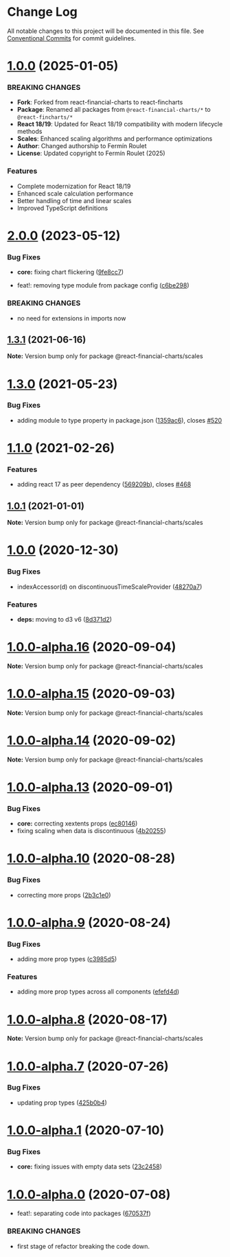 # Change Log

All notable changes to this project will be documented in this file.
See [Conventional Commits](https://conventionalcommits.org) for commit guidelines.

# [1.0.0](https://github.com/ferminroulet/react-fincharts) (2025-01-05)

### BREAKING CHANGES

- **Fork**: Forked from react-financial-charts to react-fincharts
- **Package**: Renamed all packages from `@react-financial-charts/*` to `@react-fincharts/*`
- **React 18/19**: Updated for React 18/19 compatibility with modern lifecycle methods
- **Scales**: Enhanced scaling algorithms and performance optimizations
- **Author**: Changed authorship to Fermín Roulet
- **License**: Updated copyright to Fermín Roulet (2025)

### Features

- Complete modernization for React 18/19
- Enhanced scale calculation performance
- Better handling of time and linear scales
- Improved TypeScript definitions

# [2.0.0](https://github.com/reactivemarkets/react-financial-charts/compare/v1.3.2...v2.0.0) (2023-05-12)

### Bug Fixes

- **core:** fixing chart flickering ([9fe8cc7](https://github.com/reactivemarkets/react-financial-charts/commit/9fe8cc7ec212949db46f14664e6ebe1272aa752d))

- feat!: removing type module from package config ([c6be298](https://github.com/reactivemarkets/react-financial-charts/commit/c6be298ef6e556a30644fdcad4faaf3b77a25599))

### BREAKING CHANGES

- no need for extensions in imports now

## [1.3.1](https://github.com/reactivemarkets/react-financial-charts/compare/v1.3.0...v1.3.1) (2021-06-16)

**Note:** Version bump only for package @react-financial-charts/scales

# [1.3.0](https://github.com/reactivemarkets/react-financial-charts/compare/v1.2.2...v1.3.0) (2021-05-23)

### Bug Fixes

- adding module to type property in package.json ([1359ac6](https://github.com/reactivemarkets/react-financial-charts/commit/1359ac6e93d9638792c7bb478bba5fe1e5484a82)), closes [#520](https://github.com/reactivemarkets/react-financial-charts/issues/520)

# [1.1.0](https://github.com/reactivemarkets/react-financial-charts/compare/v1.0.1...v1.1.0) (2021-02-26)

### Features

- adding react 17 as peer dependency ([569209b](https://github.com/reactivemarkets/react-financial-charts/commit/569209b6eb00f3c93eae1b5a9e4f014c055c93c7)), closes [#468](https://github.com/reactivemarkets/react-financial-charts/issues/468)

## [1.0.1](https://github.com/reactivemarkets/react-financial-charts/compare/v1.0.0...v1.0.1) (2021-01-01)

**Note:** Version bump only for package @react-financial-charts/scales

# [1.0.0](https://github.com/reactivemarkets/react-financial-charts/compare/v1.0.0-alpha.16...v1.0.0) (2020-12-30)

### Bug Fixes

- indexAccessor(d) on discontinuousTimeScaleProvider ([48270a7](https://github.com/reactivemarkets/react-financial-charts/commit/48270a7591e526d5315410ba90936a31866f2ecb))

### Features

- **deps:** moving to d3 v6 ([8d371d2](https://github.com/reactivemarkets/react-financial-charts/commit/8d371d240bc7ac3db3e2f0037b3c0807e05b4749))

# [1.0.0-alpha.16](https://github.com/reactivemarkets/react-financial-charts/compare/v1.0.0-alpha.15...v1.0.0-alpha.16) (2020-09-04)

**Note:** Version bump only for package @react-financial-charts/scales

# [1.0.0-alpha.15](https://github.com/reactivemarkets/react-financial-charts/compare/v1.0.0-alpha.14...v1.0.0-alpha.15) (2020-09-03)

**Note:** Version bump only for package @react-financial-charts/scales

# [1.0.0-alpha.14](https://github.com/reactivemarkets/react-financial-charts/compare/v1.0.0-alpha.13...v1.0.0-alpha.14) (2020-09-02)

**Note:** Version bump only for package @react-financial-charts/scales

# [1.0.0-alpha.13](https://github.com/reactivemarkets/react-financial-charts/compare/v1.0.0-alpha.12...v1.0.0-alpha.13) (2020-09-01)

### Bug Fixes

- **core:** correcting xextents props ([ec80146](https://github.com/reactivemarkets/react-financial-charts/commit/ec80146bb171c21fd0daa41ac620b8081d6e6266))
- fixing scaling when data is discontinuous ([4b20255](https://github.com/reactivemarkets/react-financial-charts/commit/4b20255d05b4590c2a5fc196bf505c95a63431f0))

# [1.0.0-alpha.10](https://github.com/reactivemarkets/react-financial-charts/compare/v1.0.0-alpha.9...v1.0.0-alpha.10) (2020-08-28)

### Bug Fixes

- correcting more props ([2b3c1e0](https://github.com/reactivemarkets/react-financial-charts/commit/2b3c1e093b12131b7a4bc1ed12fd8ea4c541ac4b))

# [1.0.0-alpha.9](https://github.com/reactivemarkets/react-financial-charts/compare/v1.0.0-alpha.8...v1.0.0-alpha.9) (2020-08-24)

### Bug Fixes

- adding more prop types ([c3985d5](https://github.com/reactivemarkets/react-financial-charts/commit/c3985d5ee96fcbd5ad5a922df595d31930d0cee5))

### Features

- adding more prop types across all components ([efefd4d](https://github.com/reactivemarkets/react-financial-charts/commit/efefd4dc3000ffe5ad5e63380ab324ab1e232a67))

# [1.0.0-alpha.8](https://github.com/reactivemarkets/react-financial-charts/compare/v1.0.0-alpha.7...v1.0.0-alpha.8) (2020-08-17)

**Note:** Version bump only for package @react-financial-charts/scales

# [1.0.0-alpha.7](https://github.com/reactivemarkets/react-financial-charts/compare/v1.0.0-alpha.6...v1.0.0-alpha.7) (2020-07-26)

### Bug Fixes

- updating prop types ([425b0b4](https://github.com/reactivemarkets/react-financial-charts/commit/425b0b459de229770e7608aff4f397b9bb00de5e))

# [1.0.0-alpha.1](https://github.com/reactivemarkets/react-financial-charts/compare/v1.0.0-alpha.0...v1.0.0-alpha.1) (2020-07-10)

### Bug Fixes

- **core:** fixing issues with empty data sets ([23c2458](https://github.com/reactivemarkets/react-financial-charts/commit/23c2458bfe55e97eef96f80030fe32b9cf5ac1e1))

# [1.0.0-alpha.0](https://github.com/reactivemarkets/react-financial-charts/compare/v0.5.1...v1.0.0-alpha.0) (2020-07-08)

- feat!: separating code into packages ([670537f](https://github.com/reactivemarkets/react-financial-charts/commit/670537fa280dddfbe921639a8e22a7c11d14e5f3))

### BREAKING CHANGES

- first stage of refactor breaking the code down.
